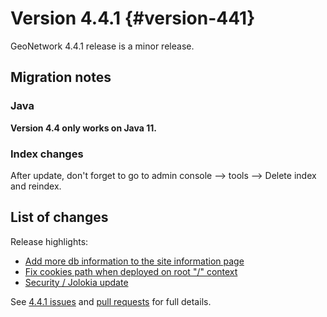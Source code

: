 # Version 4.4.1 {#version-441}

GeoNetwork 4.4.1 release is a minor release.

## Migration notes

### Java

**Version 4.4 only works on Java 11.**

### Index changes

After update, don't forget to go to admin console --> tools --> Delete index and reindex.

## List of changes

Release highlights:

-   [Add more db information to the site information page](https://github.com/geonetwork/core-geonetwork/pull/7403)
-   [Fix cookies path when deployed on root "/" context](https://github.com/geonetwork/core-geonetwork/pull/7446)
-   [Security / Jolokia update](https://github.com/geonetwork/core-geonetwork/pull/7501)

See [4.4.1 issues](https://github.com/geonetwork/core-geonetwork/issues?q=is%3Aissue+milestone%3A4.4.1+is%3Aclosed) and [pull requests](https://github.com/geonetwork/core-geonetwork/pulls?page=3&q=is%3Apr+milestone%3A4.4.1+is%3Aclosed) for full details.
